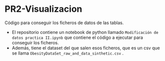 # PR2-Visualizacion
Código para conseguir los ficheros de datos de las tablas.
- El repositorio contiene un notebook de python llamado ```Modificación de datos practica II.ipynb``` que contiene el código a ejecutar para conseguir los ficheros.
- Además, tiene el dataset del que salen esos ficheros, que es un csv que se llama ```ObesityDataSet_raw_and_data_sinthetic.csv``` .
